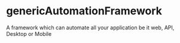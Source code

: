 # genericAutomationFramework
A framework which can automate all your application be it web, API, Desktop or Mobile
